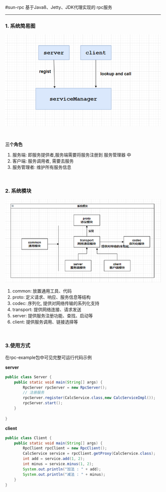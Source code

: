 #sun-rpc
基于Java8、Jetty、JDK代理实现的 rpc服务

---

### 1. 系统简易图
![系统简易图](/img/系统简易图.png)

<br>

**三个角色**
1. 服务端: 即服务提供者,服务端需要将服务注册到 服务管理器 中
2. 客户端: 服务调用者, 需要去服务
3. 服务管理者: 维护所有服务信息

<br>

### 2. 系统模块
![系统模块](/img/系统模块.png)
1. common: 放置通用工具、代码
2. proto: 定义请求、响应、服务信息等结构
3. codec: 序列化, 提供对网络传输的系列化支持
4. transport: 提供网络连接、请求发送
5. server: 提供服务注册功能、查找、启动等
6. client: 提供服务调用、链接选择等

<br>

### 3.使用方式
在rpc-example包中可见完整可运行代码示例

**server**

```java
public class Server {
    public static void main(String[] args) {
        RpcServer rpcServer = new RpcServer();
        // 注册服务
        rpcServer.register(CalcService.class,new CalcServiceImpl());
        rpcServer.start();
    }

}
```

**client**
```java
public class Client {
    public static void main(String[] args) {
        RpcClient rpcClient = new RpcClient();
        CalcService service = rpcClient.getProxy(CalcService.class);
        int add = service.add(1, 2);
        int minus = service.minus(1, 2);
        System.out.println("加法 : " + add);
        System.out.println("减法 : " + minus);
    }
}
```


 






